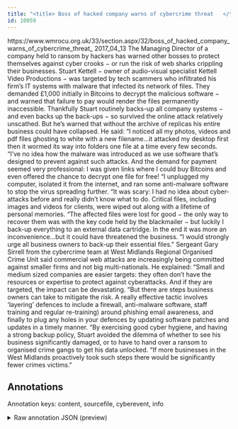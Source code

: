 ```yaml
---
title: "<title> Boss of hacked company warns of cybercrime threat   </title>"
id: 10059
---
```


<title> Boss of hacked company warns of cybercrime threat   </title>
<source> https://www.wmrocu.org.uk/33/section.aspx/32/boss_of_hacked_company_warns_of_cybercrime_threat_ </source>
<date> 2017_04_13 </date>
<text>
 The Managing Director of a company held to ransom by hackers has warned other bosses to protect themselves against cyber crooks − or run the risk of web sharks crippling their businesses.
Stuart Kettell − owner of audio-visual specialist Kettell Video Productions − was targeted by tech scammers who infiltrated his firm’s IT systems with malware that infected its network of files.
They demanded £1,000 initially in Bitcoins to decrypt the malicious software − and warned that failure to pay would render the files permanently inaccessible.
Thankfully Stuart routinely backs-up all company systems − and even backs up the back-ups − so survived the online attack relatively unscathed.
But he’s warned that without the archive of replicas his entire business could have collapsed.
He said: “I noticed all my photos, videos and pdf files ghosting to white with a new filename…it attacked my desktop first then it wormed its way into folders one file at a time every few seconds. 
“I’ve no idea how the malware was introduced as we use software that’s designed to prevent against such attacks. And the demand for payment seemed very professional: I was given links where I could buy Bitcoins and even offered the chance to decrypt one file for free! 
“I unplugged my computer, isolated it from the internet, and ran some anti-malware software to stop the virus spreading further. 
“It was scary: I had no idea about cyber-attacks before and really didn’t know what to do. Critical files, including images and videos for clients, were wiped out along with a lifetime of personal memories.
“The affected files were lost for good − the only way to recover them was with the key code held by the blackmailer − but luckily I back-up everything to an external data cartridge. In the end it was more an inconvenience…but it could have threatened the business.
“I would strongly urge all business owners to back-up their essential files."
Sergeant Gary Sirrell from the cybercrime team at West Midlands Regional Organised Crime Unit said commercial web attacks are increasingly being committed against smaller firms and not big multi-nationals.
He explained: “Small and medium sized companies are easier targets: they often don’t have the resources or expertise to protect against cyberattacks. And if they are targeted, the impact can be devastating. 
“But there are steps business owners can take to mitigate the risk. A really effective tactic involves ‘layering’ defences to include a firewall, anti-malware software, staff training and regular re-training) around phishing email awareness, and finally to plug any holes in your defences by updating software patches and updates in a timely manner.
“By exercising good cyber hygiene, and having a strong backup policy, Stuart avoided the dilemma of whether to see his business significantly damaged, or to have to hand over a ransom to organised crime gangs to get his data unlocked. 
“If more businesses in the West Midlands proactively took such steps there would be significantly fewer crimes victims." 
</text>



## Annotations

Annotation keys: content, sourcefile, cyberevent, info

<details>
<summary>Raw annotation JSON (preview)</summary>

```json
{
  "content": "The Managing Director of a company held to ransom by hackers has warned other bosses to protect themselves against cyber crooks \u2212 or run the risk of web sharks crippling their businesses. Stuart Kettell \u2212 owner of audio-visual specialist Kettell Video Productions \u2212 was targeted by tech scammers who infiltrated his firm\u2019s IT systems with malware that infected its network of files. They demanded \u00a31,000 initially in Bitcoins to decrypt the malicious software \u2212 and warned that failure to pay would render the files permanently inaccessible. Thankfully Stuart routinely backs-up all company systems \u2212 and even backs up the back-ups \u2212 so survived the online attack relatively unscathed. But he\u2019s warned that without the archive of replicas his entire business could have collapsed. He said: \u201cI noticed all my photos, videos and pdf files ghosting to white with a new filename\u2026it attacked my desktop first then it wormed its way into folders one file at a time every few seconds.  \u201cI\u2019ve no idea how the malware was introduced as we use software that\u2019s designed to prevent against such attacks. And the demand for payment seemed very professional: I was given links where I could buy Bitcoins and even offered the chance to decrypt one file for free!  \u201cI unplugged my computer, isolated it from the internet, and ran some anti-malware software to stop the virus spreading further.  \u201cIt was scary: I had no idea about cyber-attacks before and really didn\u2019t know what to do. Critical files, including images and videos for clients, were wiped out along with a lifetime of personal memories. \u201cThe affected files were lost for good \u2212 the only way to recover them was with the key code held by the blackmailer \u2212 but luckily I back-up everything to an external data cartridge. In the end it was more an inconvenience\u2026but it could have threatened the business. \u201cI would strongly urge all business owners to back-up their essential files.\" Sergeant Gary Sirrell from the cybercrime team at West Midlands Regional Organised Crime Unit said commercial web attacks are increasingly being committed against smaller firms and not big multi-nationals. He explained: \u201cSmall and medium sized companies are easier targets: they often don\u2019t have the resources or expertise to protect against cyberattacks. And if they are targeted, the impact can be devastating.  \u201cBut there are steps business owners can take to mitigate the risk. A really effective tactic involves \u2018layering\u2019 defences to include a firewall, anti-malware software, staff training and regular re-training) around phishing email awareness, and finally to plug any holes in your defences by updating software patches and updates in a timely manner. \u201cBy exercising good cyber hygiene, and having a strong backup policy, Stuart avoided the dilemma of whether to see his business significantly damaged, or to have to hand over a ransom to organised crime gangs to get his data unlocked.  \u201cIf more businesses in the West Midlands proactively took such steps there would be significantly fewer crimes victims.\" ",
  "sourcefile": "10059.txt",
  "cyberevent": {
    "hopper": [
      {
        "index": 0,
        "relation": "Same",
        "events": [
          {
            "index": "E1",
            "type": "Attack",
            "realis": "Actual",
            "nugget": {
              "startOffset": 36,
              "index": "T1",
              "endOffset": 50,
              "text": "held to ransom"
            },
            "argument": [
              {
                "index": "T4",
                "text": "hackers",
                "endOffset": 61,
                "role": {
                  "type": "Attacker"
                },
                "startOffset": 54,
                "type": "Person"
              },
              {
                "index": "T3",
                "t
```
</details>
